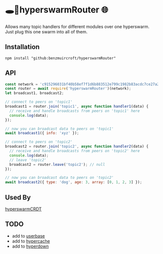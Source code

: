 # 🕳️🥊hyperswarmRouter 🌐 

Allows many topic handlers for different modules over one hyperswarm. Just plug this one swarm into all of them.

## Installation
```
npm install "github:benzmuircroft/hyperswarmRouter"
```

## API
```js
const network = 'c915296031bf40b58ef7f1d6b883512e799c1982b83acdc7ce27a2079a8c196f'; // a hard-coded 64 character hex string
const router = await require('hyperswarmRouter')(network);
let broadcast1, broadcast2;

// connect to peers on 'topic1'
broadcast1 = router.join('topic1', async function handler1(data) {
  // receive and handle broadcasts from peers on 'topic1' here
  console.log(data);
});

// now you can broadcast data to peers on 'topic1'
await broadcast1({ info: 'xyz' });

// connect to peers on 'topic2'
broadcast2 = router.join('topic2', async function handler2(data) {
  // receive and handle broadcasts from peers on 'topic2' here
  console.log(data);
  // leave 'topic2'
  broadcast2 = router.leave('topic2'); // null
});

// now you can broadcast data to peers on 'topic2'
await broadcast2({ type: 'dog', age: 3, array: [0, 1, 2, 3] });
```

## Used By
[hyperswarmCRDT](https://github.com/benzmuircroft/hyperswarmCRDT)

## TODO

- add to [userbase](https://github.com/benzmuircroft/userbase) 
- add to [hypercache](https://github.com/benzmuircroft/hypercache)
- add to [hyperdown](https://github.com/benzmuircroft/hyperdown)
